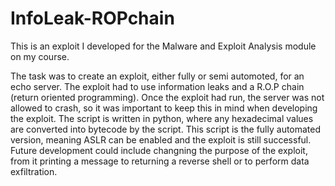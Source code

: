 # InfoLeak-ROPchain
This is an exploit I developed for the Malware and Exploit Analysis module on my course.

The task was to create an exploit, either fully or semi automoted, for an echo server. The exploit had to use information leaks and a R.O.P chain (return oriented programming). Once the exploit had run, the server was not allowed to crash, so it was important to keep this in mind when developing the exploit.
The script is written in python, where any hexadecimal values are converted into bytecode by the script.
This script is the fully automated version, meaning ASLR can be enabled and the exploit is still successful.
Future development could include changning the purpose of the exploit, from it printing a message to returning a reverse shell or to perform data exfiltration.
